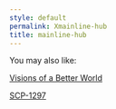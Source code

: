 ```yaml
---
style: default
permalink: Xmainline-hub
title: mainline-hub
---
```

You may also like:

[Visions of a Better World](http://scp-wiki.net/visionsofabetterworld)

[SCP-1297](http://scp-wiki.net/scp-1297)
